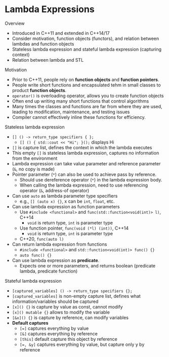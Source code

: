 # Lambda Expressions

Overview
- Introduced in C++11 and extended in C++14/17
- Consider motivation, function objects (functors), and relation between lambdas and function objects
- Stateless lambda expression and stateful lambda expression (capturing context)
- Relation between lambda and STL

Motivation
- Prior to C++11, people rely on **function objects** and **function pointers**.
- People write short functions and encapsulated tehm in small classes to product **function objects**.
- `operator()` is overloading operator, allows you to create function objects
- Often end up writing many short functions that control algorithms
- Many times the classes and functions are far from where they are used, leading to modification, maintenance, and testing issues
- Compiler cannot effectively inline these functions for efficiency.

Stateless lambda expression
- `[] () -> return_type specifiers { };`
  - `[] () { std::cout << "Hi"; }();` displays Hi
- `[]` is capture list, defines the context in which the lambda executes
- This empty `[]` is stateless lambda expression, captures no information from the environment
- Lambda expression can take value parameter and reference parameter (`&`, no copy is made)
- Pointer parameter (`*`) can also be used to achieve pass by reference.
  - Should use dereference operator (`*`) in the lambda expression body.
  - When calling the lambda expression, need to use referencing operator (`&`, address-of operator)
- Can use `auto` as lambda parameter type specifiers
  - e.g., `[] (auto x) {}`, x can be `int`, `float`, etc.
- Can use lambda expression as function parameters
  - Use `#include <functional>` and `func(std::function<void(int)> l)`, C++14
    - `void` is return type, `int` is parameter type
  - Use function pointer, `func(void (*l) (int))`, C++14
    - `void` is return type, `int` is parameter type
  - C++20, `func(auto l)`
- Can return lambda expression from functions
  - `#include <functional>` and `std::function<void(int)> func() {}`
  - `auto func() {}`
- Can use lambda expression as **predicate**.
  - Expects one or more parameters, and returns boolean (predicate lambda, predicate function)

Stateful lambda expression
- `[captured_variables] () -> return_type specifiers {};`
- `[captured_variables]` is non-empty capture list, defines what information/variables should be captured
- `[x]() {}` is capture by value as const, cannot modify
- `[x]() mutable {}` allows to modify the variable
- `[&x]() {}` is capture by reference, can modify variables
- **Default captures**
  - `[=]` captures everything by value
  - `[&]` captures everything by reference
  - `[this]` default capture this object by reference
  - `[=, &y]` captures everything by value, but capture only y by reference
  
